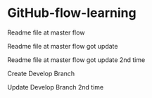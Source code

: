 # GitHub-flow-learning

Readme file at master flow

Readme file at master flow got update 

Readme file at master flow got update 2nd time

Create Develop Branch

Update Develop Branch 2nd time
